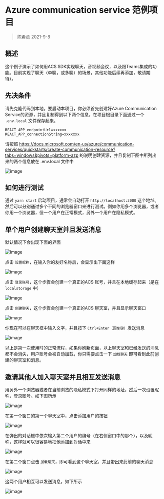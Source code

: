 # Azure communication service 范例项目
> 陈希章 2021-9-8

## 概述

这个例子演示了如何用ACS SDK实现聊天，音视频会议，以及跟Teams集成的功能。目前实现了聊天（单聊，或多聊）的场景，其他功能后续再添加，敬请期待）。

## 先决条件

请先克隆代码到本地。要启动本项目，你必须首先创建好Azure Communication Service的资源，并且复制得到以下两个信息，在项目根目录下面通过一个 `.env.local` 文件保存起来。

```
REACT_APP_endpointUrl=xxxxxx
REACT_APP_connectionString=xxxxxxx
```

请按照 <https://docs.microsoft.com/en-us/azure/communication-services/quickstarts/create-communication-resource?tabs=windows&pivots=platform-azp> 的说明创建资源，并且复制下图中所列出来的两个信息放在 .env.local 文件中

![image](https://user-images.githubusercontent.com/1996954/132493277-06a6363a-2821-429a-9858-25d27446ab22.png)


## 如何进行测试

通过 `yarn start` 启动项目，通常会自动打开 `http://localhost:3000` 这个地址。然后可以分别通过多个不同的浏览器窗口来进行测试。例如你用多个浏览器，或者你用一个浏览器，但一个用户在正常模式，另外一个用户在隐私模式。


## 单个用户创建聊天室并且发送消息

默认情况下会出现下面的界面

![image](https://user-images.githubusercontent.com/1996954/132490741-21d8eb94-5691-4c71-aec6-c5bc83c3dfed.png)

点击 `设置昵称`，在输入你的友好名称后，会显示出下面这样

![image](https://user-images.githubusercontent.com/1996954/132490974-d4de6c43-b696-4299-9812-fbbc4f8b2f90.png)

点击 `登录账号`，这个步骤会创建一个真正的ACS 账号，并且在本地缓存起来（是在 `localstorage` 中）

![image](https://user-images.githubusercontent.com/1996954/132491106-60ba46b4-0a0a-42e6-a49b-0d19d98f0b47.png)

点击 `创建聊天`，这个步骤会创建一个真正的ACS 聊天室，并且显示聊天窗口

![image](https://user-images.githubusercontent.com/1996954/132491308-d83cbdf8-c156-44ad-9a1d-ae418dfa60ce.png)

你现在可以在聊天框中输入文字，并且按下 `Ctrl+Enter（回车键）`发送消息

![image](https://user-images.githubusercontent.com/1996954/132491473-5e6ed082-45bc-4165-8f70-019d87387d12.png)


以上是第一次使用时的正常流程，如果你刷新页面，以上聊天室和已经发送的消息都不会消失，用户账号会被自动加载，你只需要点击一下 `加载聊天` 即可看到此前创建的聊天室和消息。




## 邀请其他人加入聊天室并且相互发送消息

用另外一个浏览器或者在当前浏览的隐私模式下打开同样的地址，然后一次设置昵称，登录账号。如下图所示

![image](https://user-images.githubusercontent.com/1996954/132492259-46f4a3d0-5183-4980-8e15-08209e5748de.png)

在第一个窗口的第一个聊天室中，点击添加用户的按钮

![image](https://user-images.githubusercontent.com/1996954/132492366-472ad639-52ff-4b7d-a04a-e247de84efd3.png)

在弹出的对话框中依次输入第二个用户的编号（在右侧窗口中的那个），以及昵称，这样就可以很容易地把他添加到对话中来

![image](https://user-images.githubusercontent.com/1996954/132492588-7bf16ba7-c1da-463a-ae3e-706f2d25e89d.png)

在第二个窗口点击 `加载聊天`，即可看到这个聊天室，并且带出来此前的聊天消息

![image](https://user-images.githubusercontent.com/1996954/132492643-362f2358-6442-4d91-b839-dd88141048a0.png)

这两个用户相互可以发送消息，如下所示

![image](https://user-images.githubusercontent.com/1996954/132492866-b7291396-28e4-4d6b-9fad-99bf7a7a7da2.png)

